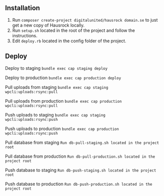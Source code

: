## Installation

1. Run `composer create-project digitalunited/hausrock domain.se` to just get a new copy of Hausrock locally.
2. Run `setup.sh` located in the root of the project and follow the instructions.
3. Edit `deploy.rb` located in the config folder of the project.

## Deploy

Deploy to staging `bundle exec cap staging deploy`

Deploy to production `bundle exec cap production deploy`

Pull uploads from staging `bundle exec cap staging wpcli:uploads:rsync:pull`

Pull uploads from production `bundle exec cap production wpcli:uploads:rsync:pull`

Push uploads to staging `bundle exec cap staging wpcli:uploads:rsync:push`

Push uploads to production `bundle exec cap production wpcli:uploads:rsync:push`

Pull database from staging `Run db-pull-staging.sh located in the project root`

Pull database from production `Run db-pull-production.sh located in the project root`

Push database to staging `Run db-push-staging.sh located in the project root`

Push database to production `Run db-push-production.sh located in the project root`
